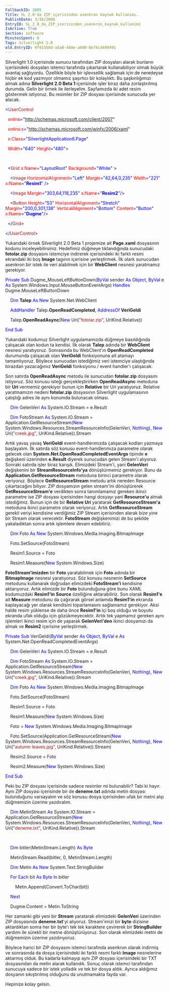 ```yaml
---
FallbackID: 2005
Title: SL 2.0'da ZIP içerisinden asenkron kaynak kullanımı.
PublishDate: 3/30/2008
EntryID: SL_2_0_da_ZIP_icerisinden_asenkron_kaynak_kullanimi
IsActive: True
Section: software
MinutesSpent: 0
Tags: Silverlight 2.0
old.EntryID: 9f91558d-a5a0-484e-a600-8e74cd499491
---
```

Silverlight 1.0 içerisinde sunucu tarafından ZIP dosyaları alarak
bunların içerisindeki dosyaları istemci tarafında çıkartarak
kullanabiliyor olmak büyük avantaj sağlıyordu. Özellikle böyle bir
işlevsellik sağlamak için de neredeyse hiçbir ek kod yazmıyor olmamız
şaşırtıcı bir kolaylıktı. Bu şaşkınlığımızı almak adına **Silverlight
2.0 Beta 1** içerisinde işler biraz daha zorlaştırılmış durumda. Gelin
bir örnek ile ilerleyelim. Sayfamızda iki adet resim göstermek
istiyoruz. Bu resimler bir ZIP dosyası içerisinde sunucuda yer alacak.

<span style="color: blue;">\<</span><span
style="color: #a31515;">UserControl</span>

<span style="color: blue;">  </span><span
style="color: red;">xmlns</span><span
style="color: blue;">=</span>"<span
style="color: blue;">http://schemas.microsoft.com/client/2007</span>"

<span style="color: blue;">  </span><span
style="color: red;">xmlns:x</span><span
style="color: blue;">=</span>"<span
style="color: blue;">http://schemas.microsoft.com/winfx/2006/xaml</span>"

<span style="color: blue;">  </span><span
style="color: red;">x:Class</span><span
style="color: blue;">=</span>"<span
style="color: blue;">SilverlightApplication6.Page</span>"

<span style="color: blue;">  </span><span
style="color: red;">Width</span><span
style="color: blue;">=</span>"<span
style="color: blue;">640</span>"<span style="color: blue;"> </span><span
style="color: red;">Height</span><span
style="color: blue;">=</span>"<span
style="color: blue;">480</span>"<span style="color: blue;">\></span>

 

<span style="color: blue;">  \<</span><span
style="color: #a31515;">Grid</span><span style="color: blue;">
</span><span style="color: red;">x:Name</span><span
style="color: blue;">=</span>"<span
style="color: blue;">LayoutRoot</span>"<span style="color: blue;">
</span><span style="color: red;">Background</span><span
style="color: blue;">=</span>"<span
style="color: blue;">White</span>"<span style="color: blue;"> \></span>

<span style="color: blue;">    \<</span><span
style="color: #a31515;">Image</span><span style="color: blue;">
</span><span style="color: red;">HorizontalAlignment</span><span
style="color: blue;">=</span>"<span
style="color: blue;">Left</span>"<span style="color: blue;">
</span><span style="color: red;">Margin</span><span
style="color: blue;">=</span>"<span
style="color: blue;">42,64,0,235</span>"<span style="color: blue;">
</span><span style="color: red;">Width</span><span
style="color: blue;">=</span>"<span
style="color: blue;">221</span>"<span style="color: blue;"> </span><span
style="color: red;">x:Name</span><span
style="color: blue;">=</span>"<span
style="color: blue;">**Resim1**</span>"<span style="color: blue;">
/\></span>

<span style="color: blue;">    \<</span><span
style="color: #a31515;">Image</span><span style="color: blue;">
</span><span style="color: red;">Margin</span><span
style="color: blue;">=</span>"<span
style="color: blue;">303,64,118,235</span>"<span style="color: blue;">
</span><span style="color: red;">x:Name</span><span
style="color: blue;">=</span>"<span
style="color: blue;">**Resim2**</span>"<span
style="color: blue;">/\></span>

<span style="color: blue;">    \<</span><span
style="color: #a31515;">Button</span><span style="color: blue;">
</span><span style="color: red;">Height</span><span
style="color: blue;">=</span>"<span style="color: blue;">53</span>"<span
style="color: blue;"> </span><span
style="color: red;">HorizontalAlignment</span><span
style="color: blue;">=</span>"<span
style="color: blue;">Stretch</span>"<span style="color: blue;">
</span><span style="color: red;">Margin</span><span
style="color: blue;">=</span>"<span
style="color: blue;">200,0,301,138</span>"<span style="color: blue;">
</span><span style="color: red;">VerticalAlignment</span><span
style="color: blue;">=</span>"<span
style="color: blue;">Bottom</span>"<span style="color: blue;">
</span><span style="color: red;">Content</span><span
style="color: blue;">=</span>"<span
style="color: blue;">Button</span>"<span style="color: blue;">
</span><span style="color: red;">x:Name</span><span
style="color: blue;">=</span>"<span
style="color: blue;">**Dugme**</span>"<span
style="color: blue;">/\></span>

<span style="color: blue;">  \</</span><span
style="color: #a31515;">Grid</span><span style="color: blue;">\></span>

<span style="color: blue;">\</</span><span
style="color: #a31515;">UserControl</span><span
style="color: blue;">\></span>

Yukarıdaki örnek Silverlight 2.0 Beta 1 projemize ait **Page.xaml**
dosyasının kodunu inceleyebilirsiniz. Hedefimiz düğmeye tıklandığında
sunucudaki **fotolar.zip** dosyasını istemciye indirerek içerisindeki
iki farklı resmi ekrandaki iki boş **Image** tagının içerisine
yerleştirmek. İlk olark sunucudan asenkron bir istek ile veri alabilmek
için bir **WebClient** nesnesi yaratmamız gerekiyor.

<span style="color: blue;">Private</span> <span
style="color: blue;">Sub</span> Dugme\_MouseLeftButtonDown(<span
style="color: blue;">ByVal</span> sender <span
style="color: blue;">As</span> <span style="color: blue;">Object</span>,
<span style="color: blue;">ByVal</span> e <span
style="color: blue;">As</span>
System.Windows.Input.MouseButtonEventArgs) <span
style="color: blue;">Handles</span> Dugme.MouseLeftButtonDown

    <span style="color: blue;">Dim</span> **Talep** <span
style="color: blue;">As</span> <span style="color: blue;">New</span>
System.Net.WebClient

    <span style="color: blue;">AddHandler</span>
Talep.**OpenReadCompleted**, <span style="color: blue;">AddressOf</span>
**VeriGeldi**

    Talep.**OpenReadAsync**(<span style="color: blue;">New</span>
Uri(<span style="color: #a31515;">"fotolar.zip"</span>,
UriKind.Relative))

<span style="color: blue;">End</span> <span
style="color: blue;">Sub</span>

Yukarıdaki kodumuz Silverlight uygulamamızda düğmeye basıldığında
çalışacak olan kodun ta kendisi. İlk olarak **Talep** adında bir
**WebClient** nesnesi yaratıyoruz. Sonrasında bu WebClient'ın
**OpenReadCompleted** durumunda çalışacak olan **VeriGeldi**
fonksiyonuna ait atamayı tamamlıyoruz. Böylece sunucudan istediğimiz
veri istemciye ulaştığında birazdan yazacağımız **VeriGeldi** fonksiyonu
/ event handler'ı çalışacak.

Son satırda **OpenReadAsync** metodu ile sunucudan **fotolar.zip**
dosyasını istiyoruz. Söz konusu isteği gerçekleştirirken
**OpenReadAsync** metoduna bir **Uri** vermemiz gerekiyor bunun için
**Relative** bir Uri yaratıyoruz. Relative yaratmamızın nedeni
**fotolar.zip** dosyasının Silverlight uygulamasının çalıştığı adres ile
aynı konumda bulunacak olması.

    <span style="color: blue;">Dim</span> GelenVeri <span
style="color: blue;">As</span> System.IO.Stream = e.Result

    <span style="color: blue;">Dim</span> FotoStream <span
style="color: blue;">As</span> System.IO.Stream =
Application.GetResourceStream(<span style="color: blue;">New</span>
System.Windows.Resources.StreamResourceInfo(GelenVeri, <span
style="color: blue;">Nothing</span>), <span
style="color: blue;">New</span> Uri(<span
style="color: #a31515;">"creek.jpg"</span>, UriKind.Relative)).Stream

Artık yavaş yavaş **VeriGeldi** event-handlerımızda çalışacak kodları
yazmaya başlayalım. İlk satırda söz konusu event-handlerımıza parametre
olarak gelecek olan **System.Net.OpenReadCompletedEventArgs** tipinde
**e** değişkeni üzerinden **e.Result** diyerek sunucudan gelen Stream'i
alıyoruz. Sonraki satırda işler biraz karışık. Elimizdeki Stream'i, yani
**GelenVeri** değişkenini bir **StreamResourceInfo'ya** dönüştürmemiz
gerekiyor. Bunu da **Application.GetResourceStream** metoduna birinci
parametre olarak veriyoruz. Böylece **GetResourceStream** metodu artık
nereden Resource çıkartacağını biliyor. ZIP dosyamızın gelen stream'ini
dönüştürerek **GetResourceStream'e** verdikten sonra tanımlamamız
gereken ikinci parametre ise ZIP dosyası içerisinden hangi dosyayı yani
**Resource'u** almak istediğimiz. Bunun için de bir **Relative Uri**
yaratarak **GetResourceStream'a** metoduna ikinci parametre olarak
veriyoruz. Artık **GetResourceStream** gerekli veriyi kendisine
verdiğimiz ZIP Stream içerisinden alarak bize yine bir Stream olarak
verecektir. **FotoStream** değişkenimizi de bu şekilde yakaladıktan
sonra artık işlemlere devam edebiliriz.

    <span style="color: blue;">Dim</span> Foto <span
style="color: blue;">As</span> <span style="color: blue;">New</span>
System.Windows.Media.Imaging.BitmapImage

    Foto.SetSource(FotoStream)

    Resim1.Source = Foto

    Resim1.Measure(<span style="color: blue;">New</span>
System.Windows.Size)

**FotoStream'imizden** bir **Foto** yaratabilmek için **Foto** adında
bir **BitmapImage** nesnesi yaratıyoruz. Söz konusu nesnenin
**SetSource** metodunu kullanarak doğrudan elimizdeki **FotoStream'i**
kendisine aktarıyoruz. Artık elimizde bir **Foto** bulunduğuna göre bunu
XAML kodumuzdaki **Resim1'in** **Source** özelliğine aktarabiliriz. Son
olarak **Resim1'e** ait **Measure** metodunu da çağırarak görsel anlamda
**Resim1'in** ekranda kaplayacağı yer olarak kendisini toparlamasını
sağlamamız gerekiyor. Aksi halde resim yüklense de daha önce
**Resim1'in** içi boş olduğu ve boyutu ekranda ufak olduğu için
gözükmeyecektir. Artık tek yapmamız gereken aynı işlemleri ikinci resim
için de yaparak **GelenVeri'den** ikinci dosyamızı da almak ve
**Resim2** içerisine yerleştirmek.

<span style="color: blue;">Private</span> <span
style="color: blue;">Sub</span> VeriGeldi(<span
style="color: blue;">ByVal</span> sender <span
style="color: blue;">As</span> <span style="color: blue;">Object</span>,
<span style="color: blue;">ByVal</span> e <span
style="color: blue;">As</span> System.Net.OpenReadCompletedEventArgs)

    <span style="color: blue;">Dim</span> GelenVeri <span
style="color: blue;">As</span> System.IO.Stream = e.Result

    <span style="color: blue;">Dim</span> FotoStream <span
style="color: blue;">As</span> System.IO.Stream =
Application.GetResourceStream(<span style="color: blue;">New</span>
System.Windows.Resources.StreamResourceInfo(GelenVeri, <span
style="color: blue;">Nothing</span>), <span
style="color: blue;">New</span> Uri(<span
style="color: #a31515;">"creek.jpg"</span>, UriKind.Relative)).Stream

    <span style="color: blue;">Dim</span> Foto <span
style="color: blue;">As</span> <span style="color: blue;">New</span>
System.Windows.Media.Imaging.BitmapImage

    Foto.SetSource(FotoStream)

    Resim1.Source = Foto

    Resim1.Measure(<span style="color: blue;">New</span>
System.Windows.Size)

    Foto = <span style="color: blue;">New</span>
System.Windows.Media.Imaging.BitmapImage

    Foto.SetSource(Application.GetResourceStream(<span
style="color: blue;">New</span>
System.Windows.Resources.StreamResourceInfo(GelenVeri, <span
style="color: blue;">Nothing</span>), <span
style="color: blue;">New</span> Uri(<span
style="color: #a31515;">"autumn leaves.jpg"</span>,
UriKind.Relative)).Stream)

    Resim2.Source = Foto

    Resim2.Measure(<span style="color: blue;">New</span>
System.Windows.Size)

<span style="color: blue;">End</span> <span
style="color: blue;">Sub</span>

Peki bu ZIP dosyası içerisinde sadece resimler mi bulunabilir? Tabi ki
hayır. Aynı ZIP dosyası içerisinde bir de **deneme.txt** adında metin
dosyası bulunduğunu varsayalım ve söz konusu dosya içerisinden ufak bir
metni alıp düğmemizin üzerine yazdıralım.

    <span style="color: blue;">Dim</span> MetinStream <span
style="color: blue;">As</span> System.IO.Stream =
Application.GetResourceStream(<span style="color: blue;">New</span>
System.Windows.Resources.StreamResourceInfo(GelenVeri, <span
style="color: blue;">Nothing</span>), <span
style="color: blue;">New</span> Uri(<span
style="color: #a31515;">"deneme.txt"</span>, UriKind.Relative)).Stream

 

    <span style="color: blue;">Dim</span> bitler(MetinStream.Length)
<span style="color: blue;">As</span> <span
style="color: blue;">Byte</span>

    MetinStream.Read(bitler, 0, MetinStream.Length)

    <span style="color: blue;">Dim</span> Metin <span
style="color: blue;">As</span> <span style="color: blue;">New</span>
System.Text.StringBuilder

    <span style="color: blue;">For</span> <span
style="color: blue;">Each</span> bit <span
style="color: blue;">As</span> <span style="color: blue;">Byte</span>
<span style="color: blue;">In</span> bitler

        Metin.Append(Convert.ToChar(bit))

    <span style="color: blue;">Next</span>

    Dugme.Content = Metin.ToString

Her zamanki gibi yeni bir **Stream** yaratarak elimizdeki **GelenVeri**
üzerinden ZIP dosyasında **deneme.txt**'yi alıyoruz. Stream'imizi bir
**byte** dizisine aktardıktan sonra her bir byte'ı tek tek karaktere
çevirerek bir **StringBuilder** yardımı ile sürekli bir metne
dönüştürüyoruz. Son olarak elimizdeki metni de düğmemizin üzerine
yazdırıyoruz.

Böylece harici bir ZIP dosyasını istemci tarafında asenkron olarak
indirmiş ve sonrasında da dosya içerisindeki iki farklı resmi farklı
**Image** nesnelerine aktarmış olduk. Bu kadarla kalmayıp aynı ZIP
dosyası içerisindeki bir TXT dosyasından da metin alarak kullandık.
Sonuç olarak istemci tarafından sunucuya sadece bir istek yolladık ve
tek bir dosya aldık. Ayrıca aldığımız dosyanın sıkıştırılmış olduğunu da
unutmamakta fayda var.

Hepinize kolay gelsin.


